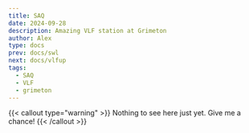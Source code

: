 ```yaml
---
title: SAQ
date: 2024-09-28
description: Amazing VLF station at Grimeton
author: Alex
type: docs
prev: docs/swl
next: docs/vlfup
tags:
  - SAQ
  - VLF
  - grimeton
---
```


{{< callout type="warning" >}}
  Nothing to see here just yet. Give me a chance!
{{< /callout >}}